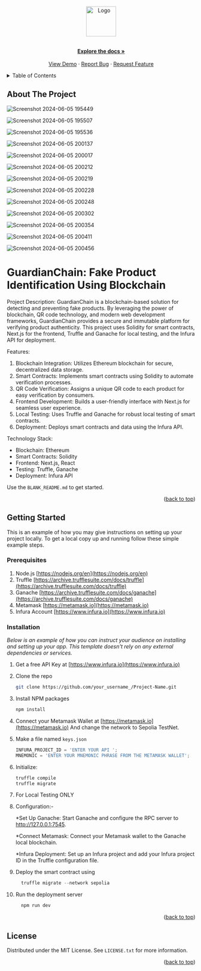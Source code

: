 <!-- Improved compatibility of back to top link: See: https://github.com/othneildrew/Best-README-Template/pull/73 -->
<a name="readme-top"></a>
<!--
*** Thanks for checking out the Best-README-Template. If you have a suggestion
*** that would make this better, please fork the repo and create a pull request
*** or simply open an issue with the tag "enhancement".
*** Don't forget to give the project a star!
*** Thanks again! Now go create something AMAZING! :D
-->



<!-- PROJECT LOGO -->
<br />
<div align="center">
  
 <a href="https://github.com/unknown91tech/real-marketplace-eth">
    <img src="https://lh3.googleusercontent.com/fife/ALs6j_HhGH0X4fn7Ob-g7XO7beOhBG7HNbVVpzKeW2-n0lC6hpbxyQ9mU0OFNiHWkh0UCjMe1-3OBIcHhjdb55J69eVpKeW1u626h-M6vWbRCAgD8hPCenYjAcPTHT0ORf6uj4GlqHgn26Tfb-3W3UDm1E530p7RhlE3RfYozTrl4s2lVPGpw5non0xZ4q8z_dxQ7t7ZM4IQUxUb6GH6rJJBsv8XuBXgcpsV81y5oJHbSZe3_8wL7QYsTNV9YumCxY6VSY7CvCDIQpNNIdMxXyEo8DDhGuTKgsKh7fgBMuNJ72ZLN2o0zbxb5NgeMqVlvGAjI0iz6y8L-tyyEFcsMlSvycxeP7vkjwnwlim22IR3JbvnBz1Mr6Mc46jKRyEYVsKh-966GTNsRT8ikQ6h5eZL-vLcpTB1ZURG5eJyZNkPp53dkL1xZgKHpYUD8g6Gyie8Xfktclce0fNxbaxu6MrR296elUHmwl83jb9Qq0pbwOOzjaezExoOPVmIso1piatH-z2Rc1o3nOVT4fGuIG0WBOVWkQJEwVgax6kFAQHR117hp1nTKwboJkH7jY_-yNCQXMRbqKrhUuD177oJ_wGrkLYR0T8VN0GUoDXODP-o_I2jYCViZnZH0RoeZi-dDx3TAaiKXNaNnlD-Q8nxrFQZZ736Yr54b0fYZsj5BhXxdP1-Z70HNOXNp8GI36_2KF3LyAcR5qwW2MECpauucmfYnMSegPMCy7j9MzEbxeNzWRc1gMbvTNxoo4n4mSxSS9M27dtk2uYd9Bi5-Qth0Yp5jjXllBV2HsDknTngVMyos00g95IkW75mJAJKrJGQZH-Hh00K6ZRjLJZqbs5Rj6DBNId9V7Wjbt1gIDOZWQQzEPxu56WUXbw1QHPHZijx1QEewzdz2NL1yBn4lOdln4R1UM_N9lpoRc6rn7xt7VBNoHOsOhGxbLd98Tnn7IZqdrK6-1QQCmqYOa3Zi2aJL55JS6-G8n7eq46dfHXFG34wGmXNJjWxLK-7OEEOUPzLS04fcefg5EUTYdjAJ7ooWKm9zjjNaiGNObzDxuH-HOOXG8b7XWygizJR8-VVG96x09owssRdJ7qqEKO0VmVX_3uoVw3ilykhxVlcBJ5dphqV5_qqRVYaY6XDdHRziHV_P33-azDm1lD_p7TeJnFCquGDsbsiz5eGgnCwzSnfWzdJZ80zFtVJl15OtE4TTgerfbj4mAdsgoahwW3si4F2igyQhBi5OP05OnsDCG45NHOz0jOHYfOjOdJMcKYZSLFFBaXnzFsEMcJMQiuV7POqyjFCf5aCZEGzN6SsqgdnDaHVr_oBXTwJ1WoOgQDQPdMbQ8DM8dZ7ym3pFs6_nLobSTgrPAccYemnL9IunKyoVUhYrYLkBcZ5DVksZYonQE-1HYOopebI_VVCNPICDOGzyGbZNa8I21GEwTQ6dzV03I4jT2u8XqCuDWdq4q3AAuADMj_9K_xHbSZLuKH0tFqXCb4k12GB79AYY33ulVOJ8YQT3ffWWSzpfJYfKb8zeGF4YJZNWni3EA=s512" alt="Logo" width="80" height="80">
  </a>

  <p align="center">
    <br />
    <a href="https://github.com/othneildrew/Best-README-Template"><strong>Explore the docs »</strong></a>
    <br />
    <br />
    <a href="real-marketplace-eth.vercel.app">View Demo</a>
    ·
    <a href="https://github.com/othneildrew/Best-README-Template/issues/new?labels=bug&template=bug-report---.md">Report Bug</a>
    ·
    <a href="https://github.com/othneildrew/Best-README-Template/issues/new?labels=enhancement&template=feature-request---.md">Request Feature</a>
  </p>
</div>

<!-- TABLE OF CONTENTS -->
<details>
  <summary>Table of Contents</summary>
  <ol>
    <li>
      <a href="#about-the-project">About The Project</a>
      
    </li>
    <li>
      <a href="#getting-started">Getting Started</a>
      <ul>
        <li><a href="#prerequisites">Prerequisites</a></li>
        <li><a href="#installation">Installation</a></li>
      </ul>
    </li>
    <li><a href="#usage">Usage</a></li>
  </ol>
</details>



<!-- ABOUT THE PROJECT -->
## About The Project


![Screenshot 2024-06-05 195449](https://github.com/unknown91tech/real-marketplace-eth/assets/116144227/478b9c3f-9fff-49a3-9c55-c4258e5aacb1)

![Screenshot 2024-06-05 195507](https://github.com/unknown91tech/real-marketplace-eth/assets/116144227/ba8d1acf-89e1-4d55-a966-b7aa81acde87)

![Screenshot 2024-06-05 195536](https://github.com/unknown91tech/real-marketplace-eth/assets/116144227/29cd59e1-3267-4d54-8ddc-b6ce5f1565d4)

![Screenshot 2024-06-05 200137](https://github.com/unknown91tech/real-marketplace-eth/assets/116144227/94c66f6b-63b8-45df-a6ee-1cf8db02a8d9)

![Screenshot 2024-06-05 200017](https://github.com/unknown91tech/real-marketplace-eth/assets/116144227/38ba8361-31c4-4da2-97a5-fc3a8ca96687)

![Screenshot 2024-06-05 200212](https://github.com/unknown91tech/real-marketplace-eth/assets/116144227/f16b1059-3722-4543-ab98-1f0ac125060f)

![Screenshot 2024-06-05 200219](https://github.com/unknown91tech/real-marketplace-eth/assets/116144227/4054c4b3-268c-4403-9864-519e0659145f)

![Screenshot 2024-06-05 200228](https://github.com/unknown91tech/real-marketplace-eth/assets/116144227/47b9fb1e-593c-46c6-adf4-c45034603c68)

![Screenshot 2024-06-05 200248](https://github.com/unknown91tech/real-marketplace-eth/assets/116144227/893970b9-d602-4f11-a28d-d26d611b0ee4)

![Screenshot 2024-06-05 200302](https://github.com/unknown91tech/real-marketplace-eth/assets/116144227/133512cc-9be0-4c8f-97d6-7a10d079f9f4)


![Screenshot 2024-06-05 200354](https://github.com/unknown91tech/real-marketplace-eth/assets/116144227/3faa8bd2-e85e-49aa-ba0e-197a98ddefaf)

![Screenshot 2024-06-05 200411](https://github.com/unknown91tech/real-marketplace-eth/assets/116144227/035a2d95-c1ba-4b94-9262-cb0a52e1af25)

![Screenshot 2024-06-05 200456](https://github.com/unknown91tech/real-marketplace-eth/assets/116144227/b269072e-f327-4635-a57a-9ad19fff05ca)


<h1>GuardianChain: Fake Product Identification Using Blockchain</h1>

Project Description:
GuardianChain is a blockchain-based solution for detecting and preventing fake products. By leveraging the power of blockchain, QR code technology, and modern web development frameworks, GuardianChain provides a secure and immutable platform for verifying product authenticity. This project uses Solidity for smart contracts, Next.js for the frontend, Truffle and Ganache for local testing, and the Infura API for deployment.

Features:

1. Blockchain Integration: Utilizes Ethereum blockchain for secure, decentralized data storage.
2. Smart Contracts: Implements smart contracts using Solidity to automate verification processes.
3. QR Code Verification: Assigns a unique QR code to each product for easy verification by consumers.
4. Frontend Development: Builds a user-friendly interface with Next.js for seamless user experience.
5. Local Testing: Uses Truffle and Ganache for robust local testing of smart contracts.
6. Deployment: Deploys smart contracts and data using the Infura API.

Technology Stack:

- Blockchain: Ethereum
- Smart Contracts: Solidity
- Frontend: Next.js, React
- Testing: Truffle, Ganache
- Deployment: Infura API



Use the `BLANK_README.md` to get started.

<p align="right">(<a href="#readme-top">back to top</a>)</p>


<!-- GETTING STARTED -->
## Getting Started

This is an example of how you may give instructions on setting up your project locally.
To get a local copy up and running follow these simple example steps.

### Prerequisites


1. Node.js [https://nodejs.org/en](https://nodejs.org/en)
2. Truffle [https://archive.trufflesuite.com/docs/truffle](https://archive.trufflesuite.com/docs/truffle)
3. Ganache [https://archive.trufflesuite.com/docs/ganache](https://archive.trufflesuite.com/docs/ganache)
4. Metamask [https://metamask.io](https://metamask.io)
5. Infura Account [https://www.infura.io](https://www.infura.io)


### Installation

_Below is an example of how you can instruct your audience on installing and setting up your app. This template doesn't rely on any external dependencies or services._

1. Get a free API Key at [https://www.infura.io](https://www.infura.io)
2. Clone the repo
   ```sh
   git clone https://github.com/your_username_/Project-Name.git
   ```
3. Install NPM packages
   ```sh
   npm install
   ```
4. Connect your Metamask Wallet at  [https://metamask.io](https://metamask.io)
    And change the network to Sepolia TestNet.
6. Make a file named `keys.json`
   ```js
   INFURA_PROJECT_ID = 'ENTER YOUR API ';
   MNEMONIC = 'ENTER YOUR MNEMONIC PHRASE FROM THE METAMASK WALLET';
   ```
7. Initialize:
   ```js
   truffle compile
   truffle migrate
   ```
8. For Local Testing ONLY
9. 
    Configuration:-
   
    *Set Up Ganache:
     Start Ganache and configure the RPC server to http://127.0.0.1:7545.
   
    *Connect Metamask:
     Connect your Metamask wallet to the Ganache local blockchain.
   
    *Infura Deployment:
     Set up an Infura project and add your Infura project ID in the Truffle configuration file.
7. Deploy the smart contract using 
   ```js
     truffle migrate --network sepolia
   ```
8. Run the deployment server
   ```js
     npm run dev
   ```
  

<p align="right">(<a href="#readme-top">back to top</a>)</p>




<!-- LICENSE -->
## License

Distributed under the MIT License. See `LICENSE.txt` for more information.

<p align="right">(<a href="#readme-top">back to top</a>)</p>
